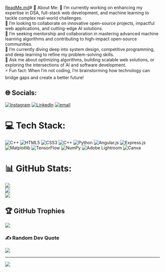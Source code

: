 

<!--
**ayu2005sh/ayu2005sh** is a ✨ _special_ ✨ repository because its `README.md` (this file) appears on your GitHub profile.

Here are some ideas to get you started:

- 🔭 I’m currently working on ...
- 🌱 I’m currently learning ...
- 👯 I’m looking to collaborate on ...
- 🤔 I’m looking for help with ...
- 💬 Ask me about ...
- 📫 How to reach me: ...
- 😄 Pronouns: ...
- ⚡ Fun fact: ...
-->
[ReadMe.md](https://github.com/user-attachments/files/18629502/ReadMe.md)# 💫 About Me:
🔭 I’m currently working on enhancing my expertise in DSA, full-stack web development, and machine learning to tackle complex real-world challenges.  <br>👯 I’m looking to collaborate on innovative open-source projects, impactful web applications, and cutting-edge AI solutions.  <br>🤝 I’m seeking mentorship and collaboration in mastering advanced machine learning algorithms and contributing to high-impact open-source communities.  <br>🌱 I’m currently diving deep into system design, competitive programming, and deep learning to refine my problem-solving skills.  <br>💬 Ask me about optimizing algorithms, building scalable web solutions, or exploring the intersections of AI and software development.  <br>⚡ Fun fact: When I’m not coding, I’m brainstorming how technology can bridge gaps and create a better future!  <br>


## 🌐 Socials:
[![Instagram](https://img.shields.io/badge/Instagram-%23E4405F.svg?logo=Instagram&logoColor=white)](https://instagram.com/a_.yushh) [![LinkedIn](https://img.shields.io/badge/LinkedIn-%230077B5.svg?logo=linkedin&logoColor=white)](https://linkedin.com/in/www.linkedin.com/in/ayush-lodhi-d7882) [![email](https://img.shields.io/badge/Email-D14836?logo=gmail&logoColor=white)](mailto:ayushlodhi586@gmail.com) 

# 💻 Tech Stack:
![C++](https://img.shields.io/badge/c++-%2300599C.svg?style=for-the-badge&logo=c%2B%2B&logoColor=white) ![HTML5](https://img.shields.io/badge/html5-%23E34F26.svg?style=for-the-badge&logo=html5&logoColor=white) ![CSS3](https://img.shields.io/badge/css3-%231572B6.svg?style=for-the-badge&logo=css3&logoColor=white) ![C++](https://img.shields.io/badge/c++-%2300599C.svg?style=for-the-badge&logo=c%2B%2B&logoColor=white) ![Python](https://img.shields.io/badge/python-3670A0?style=for-the-badge&logo=python&logoColor=ffdd54) ![Angular.js](https://img.shields.io/badge/angular.js-%23E23237.svg?style=for-the-badge&logo=angularjs&logoColor=white) ![Express.js](https://img.shields.io/badge/express.js-%23404d59.svg?style=for-the-badge&logo=express&logoColor=%2361DAFB) ![Matplotlib](https://img.shields.io/badge/Matplotlib-%23ffffff.svg?style=for-the-badge&logo=Matplotlib&logoColor=black) ![TensorFlow](https://img.shields.io/badge/TensorFlow-%23FF6F00.svg?style=for-the-badge&logo=TensorFlow&logoColor=white) ![NumPy](https://img.shields.io/badge/numpy-%23013243.svg?style=for-the-badge&logo=numpy&logoColor=white) ![Adobe Lightroom](https://img.shields.io/badge/Adobe%20Lightroom-31A8FF.svg?style=for-the-badge&logo=Adobe%20Lightroom&logoColor=white) ![Canva](https://img.shields.io/badge/Canva-%2300C4CC.svg?style=for-the-badge&logo=Canva&logoColor=white)
# 📊 GitHub Stats:
![](https://github-readme-stats.vercel.app/api?username=ayu2005sh&theme=dark&hide_border=false&include_all_commits=false&count_private=false)<br/>
![](https://github-readme-streak-stats.herokuapp.com/?user=ayu2005sh&theme=dark&hide_border=false)<br/>
![](https://github-readme-stats.vercel.app/api/top-langs/?username=ayu2005sh&theme=dark&hide_border=false&include_all_commits=false&count_private=false&layout=compact)

## 🏆 GitHub Trophies
![](https://github-profile-trophy.vercel.app/?username=ayu2005sh&theme=radical&no-frame=false&no-bg=true&margin-w=4)

### ✍️ Random Dev Quote
![](https://quotes-github-readme.vercel.app/api?type=horizontal&theme=radical)

---
[![](https://visitcount.itsvg.in/api?id=ayu2005sh&icon=0&color=0)](https://visitcount.itsvg.in)

<!-- Proudly created with GPRM ( https://gprm.itsvg.in ) -->
